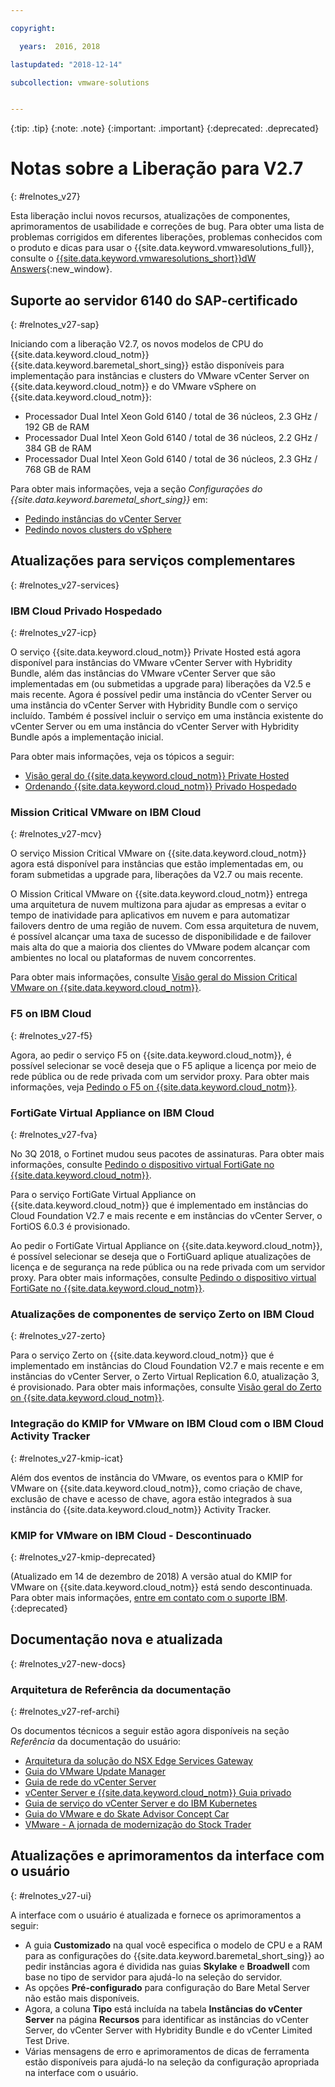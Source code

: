 ```yaml
---

copyright:

  years:  2016, 2018

lastupdated: "2018-12-14"

subcollection: vmware-solutions


---
```


{:tip: .tip}
{:note: .note}
{:important: .important}
{:deprecated: .deprecated}

# Notas sobre a Liberação para V2.7
{: #relnotes_v27}

Esta liberação inclui novos recursos, atualizações de componentes, aprimoramentos de usabilidade e correções de bug. Para obter uma lista de problemas corrigidos em diferentes liberações, problemas conhecidos com o produto e dicas para usar o {{site.data.keyword.vmwaresolutions_full}}, consulte o [{{site.data.keyword.vmwaresolutions_short}}dW Answers](https://developer.ibm.com/answers/topics/cloudvmw/){:new_window}.

## Suporte ao servidor 6140 do SAP-certificado
{: #relnotes_v27-sap}

Iniciando com a liberação V2.7, os novos modelos de CPU do {{site.data.keyword.cloud_notm}} {{site.data.keyword.baremetal_short_sing}} estão disponíveis para implementação para instâncias e clusters do VMware vCenter Server on {{site.data.keyword.cloud_notm}} e do VMware vSphere on {{site.data.keyword.cloud_notm}}:
* Processador Dual Intel Xeon Gold 6140 / total de 36 núcleos, 2.3 GHz / 192 GB de RAM
* Processador Dual Intel Xeon Gold 6140 / total de 36 núcleos, 2.2 GHz / 384 GB de RAM
* Processador Dual Intel Xeon Gold 6140 / total de 36 núcleos, 2.3 GHz / 768 GB de RAM

Para obter mais informações, veja a seção *Configurações do {{site.data.keyword.baremetal_short_sing}}* em:
* [Pedindo instâncias do vCenter Server](/docs/services/vmwaresolutions/vcenter?topic=vmware-solutions-vc_orderinginstance#vc_orderinginstance-bare-metal-settings)
* [Pedindo novos clusters do vSphere](/docs/services/vmwaresolutions/vsphere?topic=vmware-solutions-vs_orderinginstances#vs_orderinginstances-bare-metal-settings)

## Atualizações para serviços complementares
{: #relnotes_v27-services}

### IBM Cloud Privado Hospedado
{: #relnotes_v27-icp}

O serviço {{site.data.keyword.cloud_notm}} Private Hosted está agora disponível para instâncias do VMware vCenter Server with Hybridity Bundle, além das instâncias do VMware vCenter Server que são implementadas em (ou submetidas a upgrade para) liberações da V2.5 e mais recente. Agora é possível pedir uma instância do vCenter Server ou uma instância do vCenter Server with Hybridity Bundle com o serviço incluído. Também é possível incluir o serviço em uma instância existente do vCenter Server ou em uma instância do vCenter Server with Hybridity Bundle após a implementação inicial.

Para obter mais informações, veja os tópicos a seguir:
* [Visão geral do {{site.data.keyword.cloud_notm}} Private Hosted](/docs/services/vmwaresolutions/services?topic=vmware-solutions-icp_overview)
* [ Ordenando  {{site.data.keyword.cloud_notm}}  Privado Hospedado ](/docs/services/vmwaresolutions/services?topic=vmware-solutions-icp_ordering)

### Mission Critical VMware on IBM Cloud
{: #relnotes_v27-mcv}

O serviço Mission Critical VMware on {{site.data.keyword.cloud_notm}} agora está disponível para instâncias que estão implementadas em, ou foram submetidas a upgrade para, liberações da V2.7 ou mais recente.

O Mission Critical VMware on {{site.data.keyword.cloud_notm}} entrega uma arquitetura de nuvem multizona para ajudar as empresas a evitar o tempo de inatividade para aplicativos em nuvem e para automatizar failovers dentro de uma região de nuvem. Com essa arquitetura de nuvem, é possível alcançar uma taxa de sucesso de disponibilidade e de failover mais alta do que a maioria dos clientes do VMware podem alcançar com ambientes no local ou plataformas de nuvem concorrentes.

Para obter mais informações, consulte [Visão geral do Mission Critical VMware on {{site.data.keyword.cloud_notm}}](/docs/services/vmwaresolutions/services?topic=vmware-solutions-mcv_overview).

### F5 on IBM Cloud
{: #relnotes_v27-f5}

Agora, ao pedir o serviço F5 on {{site.data.keyword.cloud_notm}}, é possível selecionar se você deseja que o F5 aplique a licença por meio de rede pública ou de rede privada com um servidor proxy. Para obter mais informações, veja [Pedindo o F5 on {{site.data.keyword.cloud_notm}}](/docs/services/vmwaresolutions/services?topic=vmware-solutions-f5_ordering).

### FortiGate Virtual Appliance on IBM Cloud
{: #relnotes_v27-fva}

No 3Q 2018, o Fortinet mudou seus pacotes de assinaturas. Para obter mais informações, consulte [Pedindo o dispositivo virtual FortiGate no {{site.data.keyword.cloud_notm}}](/docs/services/vmwaresolutions/services?topic=vmware-solutions-fortinetvm_ordering).

Para o serviço FortiGate Virtual Appliance on {{site.data.keyword.cloud_notm}} que é implementado em instâncias do Cloud Foundation V2.7 e mais recente e em instâncias do vCenter Server, o FortiOS 6.0.3 é provisionado.

Ao pedir o FortiGate Virtual Appliance on {{site.data.keyword.cloud_notm}}, é possível selecionar se deseja que o FortiGuard aplique atualizações de licença e de segurança na rede pública ou na rede privada com um servidor proxy. Para obter mais informações, consulte [Pedindo o dispositivo virtual FortiGate no {{site.data.keyword.cloud_notm}}](/docs/services/vmwaresolutions/services?topic=vmware-solutions-fortinetvm_ordering).

### Atualizações de componentes de serviço Zerto on IBM Cloud
{: #relnotes_v27-zerto}

Para o serviço Zerto on {{site.data.keyword.cloud_notm}} que é implementado em instâncias do Cloud Foundation V2.7 e mais recente e em instâncias do vCenter Server, o Zerto Virtual Replication 6.0, atualização 3, é provisionado. Para obter mais informações, consulte [Visão geral do Zerto on {{site.data.keyword.cloud_notm}}](/docs/services/vmwaresolutions/services?topic=vmware-solutions-addingzertodr).

### Integração do KMIP for VMware on IBM Cloud com o IBM Cloud Activity Tracker
{: #relnotes_v27-kmip-icat}

Além dos eventos de instância do VMware, os eventos para o KMIP for VMware on {{site.data.keyword.cloud_notm}}, como criação de chave, exclusão de chave e acesso de chave, agora estão integrados à sua instância do {{site.data.keyword.cloud_notm}} Activity Tracker.

### KMIP for VMware on IBM Cloud - Descontinuado
{: #relnotes_v27-kmip-deprecated}

(Atualizado em 14 de dezembro de 2018) A versão atual do KMIP for VMware on {{site.data.keyword.cloud_notm}} está sendo descontinuada. Para obter mais informações, [entre em contato com o suporte IBM](/docs/services/vmwaresolutions/vmonic?topic=vmware-solutions-trbl_support).
{:deprecated}

## Documentação nova e atualizada
{: #relnotes_v27-new-docs}

### Arquitetura de Referência da documentação
{: #relnotes_v27-ref-archi}

Os documentos técnicos a seguir estão agora disponíveis na seção *Referência* da documentação do usuário:

* [ Arquitetura da solução do NSX Edge Services Gateway ](/docs/services/vmwaresolutions/archiref/nsx?topic=vmware-solutions-nsx_overview)
* [ Guia do VMware Update Manager ](/docs/services/vmwaresolutions/archiref/vum?topic=vmware-solutions-vum-intro)
* [ Guia de rede do vCenter Server ](/docs/services/vmwaresolutions/archiref/vcsnsxt?topic=vmware-solutions-vcsnsxt-intro)
* [ vCenter Server e  {{site.data.keyword.cloud_notm}}  Guia privado ](/docs/services/vmwaresolutions/archiref/vcsicp?topic=vmware-solutions-vcsicp-intro)
* [Guia de serviço do vCenter Server e do IBM Kubernetes](/docs/services/vmwaresolutions/archiref/vcsiks?topic=vmware-solutions-vcsiks-intro)
* [Guia do VMware e do Skate Advisor Concept Car](/docs/services/vmwaresolutions/archiref/vcscar?topic=vmware-solutions-vcscar-intro)
* [VMware - A jornada de modernização do Stock Trader](/docs/services/vmwaresolutions/archiref/vcscontent?topic=vmware-solutions-vcscontent-modjourney)

## Atualizações e aprimoramentos da interface com o usuário
{: #relnotes_v27-ui}

A interface com o usuário é atualizada e fornece os aprimoramentos a seguir:

* A guia **Customizado** na qual você especifica o modelo de CPU e a RAM para as configurações do {{site.data.keyword.baremetal_short_sing}} ao pedir instâncias agora é dividida nas guias **Skylake** e **Broadwell** com base no tipo de servidor para ajudá-lo na seleção do servidor.
* As opções **Pré-configurado** para configuração do Bare Metal Server não estão mais disponíveis.
* Agora, a coluna **Tipo** está incluída na tabela **Instâncias do vCenter Server** na página **Recursos** para identificar as instâncias do vCenter Server, do vCenter Server with Hybridity Bundle e do vCenter Limited Test Drive.
* Várias mensagens de erro e aprimoramentos de dicas de ferramenta estão disponíveis para ajudá-lo na seleção da configuração apropriada na interface com o usuário.
